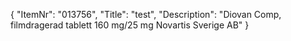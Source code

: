{
  "ItemNr": "013756",
  "Title": "test",
  "Description": "Diovan Comp, filmdragerad tablett 160 mg/25 mg Novartis Sverige AB"
}